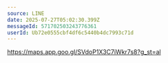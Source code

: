 ```yaml
---
source: LINE
date: 2025-07-27T05:02:30.399Z
messageId: 571702503243776361
userId: Ub72e0555cbf4df6c5440b4dc7993c71d
---
```


https://maps.app.goo.gl/SVdoP1X3C7iWkr7s8?g_st=al